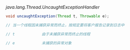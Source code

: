 *java.lang.Thread.UncaughtExceptionHandler*
```java
void uncaughtException(Thread t, Throwable e);

// 当一个线程因未捕获异常而终止，按规定要将客户报告记录到日志中

// t			由于未捕获异常而终止的线程

// e			未捕获的异常对象

```
